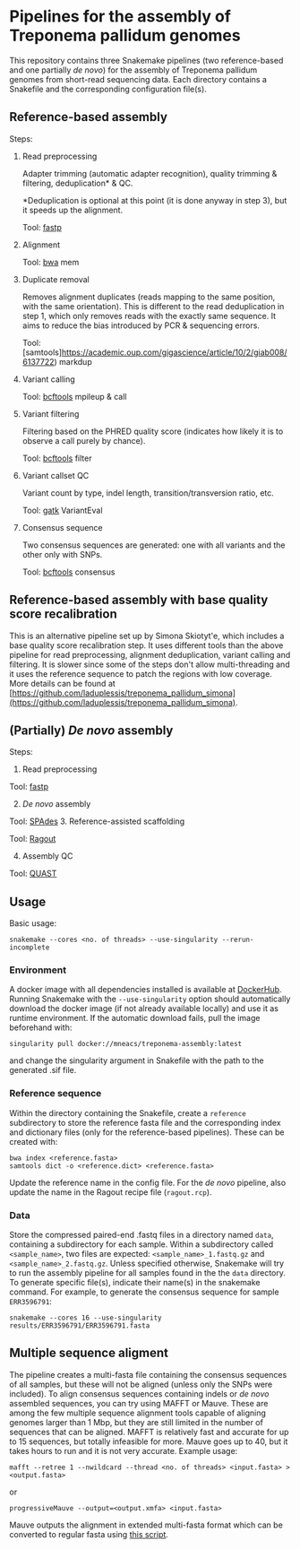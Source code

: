# Pipelines for the assembly of Treponema pallidum genomes
This repository contains three Snakemake pipelines (two reference-based and one partially *de novo*) for the assembly of Treponema pallidum genomes from short-read sequencing data. Each directory contains a Snakefile and the corresponding configuration file(s). 

## Reference-based assembly
Steps:
1. Read preprocessing
   
   Adapter trimming (automatic adapter recognition), quality trimming & filtering, deduplication\* & QC. 
   
   \*Deduplication is optional at this point (it is done anyway in step 3), but it speeds up the alignment.
   
   Tool: [fastp](https://academic.oup.com/bioinformatics/article/34/17/i884/5093234)

2. Alignment 
   
   Tool: [bwa](https://github.com/lh3/bwa) mem
3. Duplicate removal
   
   Removes alignment duplicates (reads mapping to the same position, with the same orientation). This is different to the read deduplication in step 1, which only removes reads with the exactly same sequence. It aims to reduce the bias introduced by PCR & sequencing errors.
   
   Tool: [samtools]https://academic.oup.com/gigascience/article/10/2/giab008/6137722) markdup

4. Variant calling
   
   Tool: [bcftools](https://academic.oup.com/gigascience/article/10/2/giab008/6137722) mpileup & call

5. Variant filtering
   
   Filtering based on the PHRED quality score (indicates how likely it is to observe a call purely by chance). 
   
   Tool: [bcftools](https://academic.oup.com/gigascience/article/10/2/giab008/6137722) filter

6. Variant callset QC
   
   Variant count by type, indel length, transition/transversion ratio, etc.
   
   Tool: [gatk](https://gatk.broadinstitute.org/hc/en-us) VariantEval

7. Consensus sequence
   
   Two consensus sequences are generated: one with all variants and the other only with SNPs. 
   
   Tool: [bcftools](https://academic.oup.com/gigascience/article/10/2/giab008/6137722) consensus

## Reference-based assembly with base quality score recalibration
This is an alternative pipeline set up by Simona Skiotyt\'e, which includes a base quality score recalibration step. It uses different tools than the above pipeline for read preprocessing, alignment deduplication, variant calling and filtering. It is slower since some of the steps don't allow multi-threading and it uses the reference sequence to patch the regions with low coverage. More details can be found at [https://github.com/laduplessis/treponema_pallidum_simona](https://github.com/laduplessis/treponema_pallidum_simona).

## (Partially) *De novo* assembly
Steps:
1. Read preprocessing

Tool: [fastp](https://academic.oup.com/bioinformatics/article/34/17/i884/5093234)

2. *De novo* assembly

Tool: [SPAdes](https://pmc.ncbi.nlm.nih.gov/articles/PMC3342519/)
3. Reference-assisted scaffolding

Tool: [Ragout](https://academic.oup.com/bioinformatics/article/30/12/i302/388572)

4. Assembly QC

Tool: [QUAST](https://academic.oup.com/bioinformatics/article/29/8/1072/228832)

## Usage
Basic usage:
```
snakemake --cores <no. of threads> --use-singularity --rerun-incomplete
```
### Environment
A docker image with all dependencies installed is available at [DockerHub](https://hub.docker.com/r/mneacs/treponema-assembly). Running Snakemake with the `--use-singularity` option should automatically download the docker image (if not already available locally) and use it as runtime environment. If the automatic download fails, pull the image beforehand with:
```
singularity pull docker://mneacs/treponema-assembly:latest
```
and change the singularity argument in Snakefile with the path to the generated .sif file.

### Reference sequence
Within the directory containing the Snakefile, create a `reference` subdirectory to store the reference fasta file and the corresponding index and dictionary files (only for the reference-based pipelines). These can be created with:
```
bwa index <reference.fasta>
samtools dict -o <reference.dict> <reference.fasta>
```
Update the reference name in the config file. For the *de novo* pipeline, also update the name in the Ragout recipe file (`ragout.rcp`). 

### Data
Store the compressed paired-end .fastq files in a directory named `data`, containing a subdirectory for each sample. Within a subdirectory called `<sample_name>`, two files are expected: `<sample_name>_1.fastq.gz` and `<sample_name>_2.fastq.gz`. Unless specified otherwise, Snakemake will try to run the assembly pipeline for all samples found in the the `data` directory. To generate specific file(s), indicate their name(s) in the snakemake command. For example, to generate the consensus sequence for sample `ERR3596791`:
```
snakemake --cores 16 --use-singularity results/ERR3596791/ERR3596791.fasta
```

## Multiple sequence aligment
The pipeline creates a multi-fasta file containing the consensus sequences of all samples, but these will not be aligned (unless only the SNPs were included). To align consensus sequences containing indels or *de novo* assembled sequences, you can try using MAFFT or Mauve. These are among the few multiple sequence alignment tools capable of aligning genomes larger than 1 Mbp, but they are still limited in the number of sequences that can be aligned. MAFFT is relatively fast and accurate for up to 15 sequences, but totally infeasible for more. Mauve goes up to 40, but it takes hours to run and it is not very accurate. 
Example usage:
```
mafft --retree 1 --nwildcard --thread <no. of threads> <input.fasta> > <output.fasta>
```
or
```
progressiveMauve --output=<output.xmfa> <input.fasta>
```
Mauve outputs the alignment in extended multi-fasta format which can be converted to regular fasta using [this script](https://github.com/kjolley/seq_scripts/blob/master/xmfa2fasta.pl).
